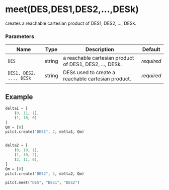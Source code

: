 # meet(DES,DES1,DES2,...,DESk)

creates a reachable cartesian product of DES1, DES2, ..., DESk.

### Parameters
| Name                         | Type   | Description                                                  |  Default   |
|------------------------------|--------|--------------------------------------------------------------|------------|
| `DES`                        | string | a reachable cartesian product of DES1, DES2, ..., DESk.      | *required* |
| `DES1, DES2, ..., DESk`      | string | DESs used to create a reachable cartesian product.           | *required* |


## Example

```python title="sample 1"
delta1 = [
    (0, 11, 1),
    (1, 10, 0)
]
Qm = [0]
pitct.create("DES1", 2, delta1, Qm)


delta2 = [
    (0, 10, 1),
    (1, 10, 2),
    (2, 11, 0),
]
Qm = [0]
pitct.create("DES2", 3, delta2, Qm)

pitct.meet("DES", "DES1", "DES2")

```
